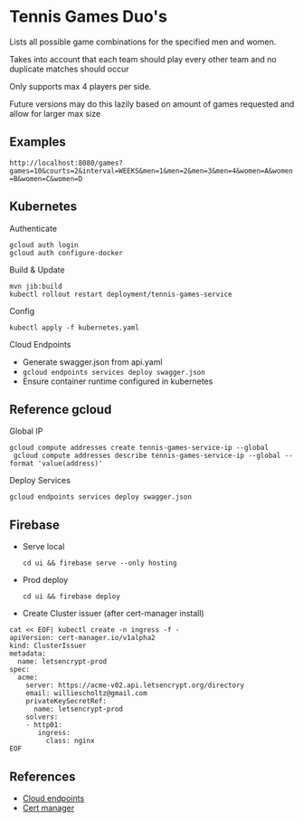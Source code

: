 # Tennis Games Duo's

Lists all possible game combinations for the specified men and women.

Takes into account that each team should play every other team and no duplicate matches should occur

Only supports max 4 players per side.

Future versions may do this lazily based on amount of games requested and allow for larger max size

## Examples

`http://localhost:8080/games?games=10&courts=2&interval=WEEKS&men=1&men=2&men=3&men=4&women=A&women=B&women=C&women=D`


## Kubernetes 

Authenticate

    gcloud auth login
    gcloud auth configure-docker
    
    
Build & Update

    mvn jib:build
    kubectl rollout restart deployment/tennis-games-service
    
Config
    
    kubectl apply -f kubernetes.yaml
    
Cloud Endpoints

* Generate swagger.json from api.yaml
* `gcloud endpoints services deploy swagger.json` 
* Ensure container runtime configured in kubernetes

    
## Reference gcloud

Global IP

    gcloud compute addresses create tennis-games-service-ip --global
     gcloud compute addresses describe tennis-games-service-ip --global --format 'value(address)'

Deploy Services

    gcloud endpoints services deploy swagger.json
    
## Firebase

* Serve local

      cd ui && firebase serve --only hosting
      
* Prod deploy

      cd ui && firebase deploy
      
      
* Create Cluster issuer (after cert-manager install)

```
cat << EOF| kubectl create -n ingress -f -
apiVersion: cert-manager.io/v1alpha2
kind: ClusterIssuer
metadata:
  name: letsencrypt-prod
spec:
  acme:
    server: https://acme-v02.api.letsencrypt.org/directory
    email: williescholtz@gmail.com
    privateKeySecretRef:
      name: letsencrypt-prod
    solvers:
    - http01:
       ingress:
         class: nginx
EOF
```

## References

* [Cloud endpoints](https://cloud.google.com/endpoints/docs/openapi/get-started-kubernetes-engine)
* [Cert manager](https://cert-manager.io/)
